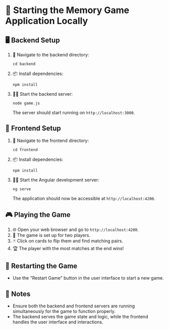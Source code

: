 # 🚀 Starting the Memory Game Application Locally

## 🖥️ Backend Setup

1. 📂 Navigate to the backend directory:
   ```
   cd backend
   ```

2. 📦 Install dependencies:
   ```
   npm install
   ```

3. 🏃‍♂️ Start the backend server:
   ```
   node game.js
   ```

   The server should start running on `http://localhost:3000`.

## 🌟 Frontend Setup

1. 📂 Navigate to the frontend directory:
   ```
   cd frontend
   ```

2. 📦 Install dependencies:
   ```
   npm install
   ```

3. 🏃‍♂️ Start the Angular development server:
   ```
   ng serve
   ```

   The application should now be accessible at `http://localhost:4200`.

## 🎮 Playing the Game

1. 🌐 Open your web browser and go to `http://localhost:4200`.
2. 👥 The game is set up for two players.
3. 🃏 Click on cards to flip them and find matching pairs.
4. 🏆 The player with the most matches at the end wins!

## 🔄 Restarting the Game

- Use the "Restart Game" button in the user interface to start a new game.

## 📝 Notes

- Ensure both the backend and frontend servers are running simultaneously for the game to function properly.
- The backend serves the game state and logic, while the frontend handles the user interface and interactions.
